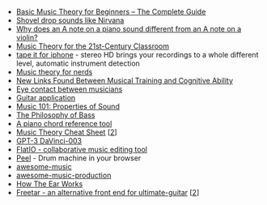* [Basic Music Theory for Beginners – The Complete Guide](https://iconcollective.edu/basic-music-theory/)
* [Shovel drop sounds like Nirvana](https://boingboing.net/2021/02/19/shovel-drop-sounds-like-nirvana.html)
* [Why does an A note on a piano sound different from an A note on a violin?](https://omarshehata.me/notebook/exploring_sound)
* [Music Theory for the 21st-Century Classroom](http://musictheory.pugetsound.edu/mt21c/MusicTheory.html)
* [tape it for iphone](https://tape.it/) - stereo HD brings your recordings to a whole different level, automatic instrument detection
* [Music theory for nerds](https://eev.ee/blog/2016/09/15/music-theory-for-nerds/)
* [New Links Found Between Musical Training and Cognitive Ability](https://neurosciencenews.com/musical-training-cognition-20467/)  
* [Eye contact between musicians](https://www.classical-music.com/features/articles/just-how-important-is-eye-contact-between-musicians-and-what-does-it-signal/)  
* [Guitar application](https://www.guitar-pro.com/)  
* [Music 101: Properties of Sound](https://people.carleton.edu/~jellinge/m101s12/Pages/01/01SoundBasics.html)  
* [The Philosophy of Bass](https://www.youtube.com/watch?v=1xPO2Q2QHXk)
* [A piano chord reference tool](https://pianochord.io/)
* [Music Theory Cheat Sheet](https://muted.io/cheat-sheet/) [[2](https://muted.io/piano-chords/)]
* [GPT-3 DaVinci-003](https://editor.drawthedots.com/)
* [FlatIO - collaborative music editing tool](https://flat.io/)  
* [Peel](https://peel.fm/) - Drum machine in your browser
* [awesome-music](https://github.com/noteflakes/awesome-music)
* [awesome-music-production](https://github.com/ad-si/awesome-music-production)
* [How The Ear Works](https://www.ncbi.nlm.nih.gov/pmc/articles/PMC2888317/)
* [Freetar - an alternative front end for ultimate-guitar](https://freetar.androidloves.me/) [[2](https://github.com/kmille/freetar)]